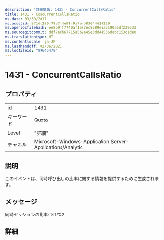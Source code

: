 ```yaml
---
description: '詳細情報: 1431 - ConcurrentCallsRatio'
title: 1431 - ConcurrentCallsRatio
ms.date: 03/30/2017
ms.assetid: 571dc259-78a7-4e91-9a7e-b83644d20229
ms.openlocfilehash: ee8b9ff7740af1572ec8589e6a3190a5df239533
ms.sourcegitcommit: ddf7edb67715a5b9a45e3dd44536dabc153c1de0
ms.translationtype: HT
ms.contentlocale: ja-JP
ms.lasthandoff: 02/06/2021
ms.locfileid: "99645478"
---
```

# <a name="1431---concurrentcallsratio"></a>1431 - ConcurrentCallsRatio

## <a name="properties"></a>プロパティ  
  
|||  
|-|-|  
|id|1431|  
|キーワード|Quota|  
|Level|"詳細"|  
|チャネル|Microsoft-Windows-Application Server-Applications/Analytic|  
  
## <a name="description"></a>説明  

 このイベントは、同時呼び出しの比率に関する情報を提供するために生成されます。  
  
## <a name="message"></a>メッセージ  

 同時セッションの比率: %1/%2  
  
## <a name="details"></a>詳細
